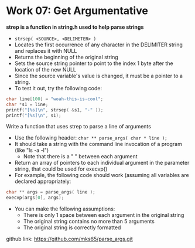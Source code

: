 # Work 07: Get Argumentative

**strep is a function in string.h used to help parse strings**
- `strsep( <SOURCE>, <DELIMETER> )`
- Locates the first occurrence of any character in the DELIMITER string and replaces it with NULL
- Returns the beginning of the original string
- Sets the source string pointer  to point to the index 1 byte after the location of the new NULL
- Since the source variable's value is changed, it must be a pointer to a string.
- To test it out, try the following code:
 
```c
char line[100] = "woah-this-is-cool";
char *s1 = line;
printf("[%s]\n", strsep( &s1, "-" ));
printf("[%s]\n", s1);
```

Write a function that uses strep to parse a line of arguments
- Use the following header: `char ** parse_args( char * line );`
- It should take a string with the command line invocation of a program (like "ls -a -l")
    - Note that there is a " " between each argument
- Return an array of pointers to each individual argument in the parameter string, that could be used for execvp()
- For example, the following code should work (assuming all variables are declared appropriately:
```c
char ** args = parse_args( line );
execvp(args[0], args);
```
- You can make the following assumptions:
    - There is only 1 space between each argument in the original string
    - The original string contains no more than 5 arguments
    - The original string is correctly formatted

github link: https://github.com/mks65/parse_args.git
